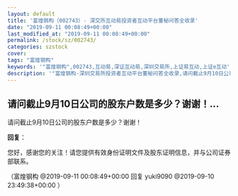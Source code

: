 ```yaml
---
layout: default
title: '富煌钢构（002743）- 深交所互动易投资者互动平台董秘问答全收录'
date: "2019-09-11 00:08:49+00:00"
last_modified_at: "2019-09-11 00:08:49+00:00"
permalink: /stock/sz/002743/
categories: szstock
cover: 
tags: "富煌钢构"
keywords: '"富煌钢构",002743,互动易,深证互动易,深圳交易所,上证易互动,上证e互动'
description: '"富煌钢构-深圳交易所投资者互动平台董秘问答全收录,请问截止9月10日公司的股东户数是多少？谢谢！"'
---
```


## 请问截止9月10日公司的股东户数是多少？谢谢！...

请问截止9月10日公司的股东户数是多少？谢谢！

**回复**：

您好，感谢您的关注！请您提供有效身份证明文件及股东证明信息，并与公司证券部联系。 

（富煌钢构  @2019-09-11 00:08:49+00:00 回复 yuki9090  @2019-09-10 23:49:38+00:00 ）

